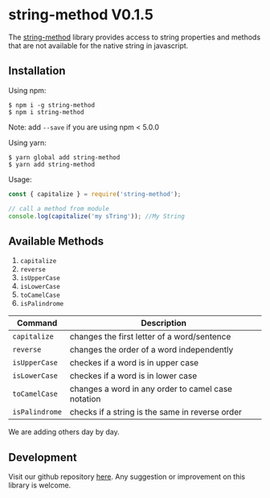 # string-method V0.1.5

The [string-method](https://github.com/oreste-abizera/string-method) library provides access to string properties and methods that are not available for the native string in javascript.

## Installation

Using npm:

```shell
$ npm i -g string-method
$ npm i string-method
```

Note: add `--save` if you are using npm < 5.0.0

Using yarn:

```shell
$ yarn global add string-method
$ yarn add string-method
```

Usage:

```js
const { capitalize } = require('string-method');

// call a method from module
console.log(capitalize('my sTring')); //My String
```

## Available Methods

1. `capitalize`
2. `reverse`
3. `isUpperCase`
4. `isLowerCase`
5. `toCamelCase`
6. `isPalindrome`

| Command | Description |
| --- | --- |
| `capitalize` | changes the first letter of a word/sentence |
| `reverse` | changes the order of a word independently |
| `isUpperCase` | checkes if a word is in upper case |
| `isLowerCase` | checkes if a word is in lower case |
| `toCamelCase` | changes a word in any order to camel case notation |
| `isPalindrome` | checks if a string is the same in reverse order |

We are adding others day by day.

## Development

Visit our github repository [here](https://github.com/oreste-abizera/string-method). Any suggestion or improvement on this library is welcome.
